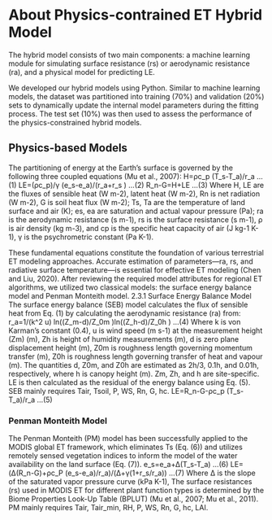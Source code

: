 # About Physics-contrained ET Hybrid Model

The hybrid model consists of two main components: a machine learning module for simulating surface resistance (rs) or aerodynamic resistance (ra), and a physical model for predicting LE.

We developed our hybrid models using Python. Similar to machine learning models, the dataset was partitioned into training (70%) and validation (20%) sets to dynamically update the internal model parameters during the fitting process. The test set (10%) was then used to assess the performance of the physics-constrained hybrid models. 

## Physics-based Models
The partitioning of energy at the Earth’s surface is governed by the following three coupled equations (Mu et al., 2007):
H=ρc_p  (T_s-T_a)/r_a                          …(1)
LE=(ρc_p)/γ  (e_s-e_a)/(r_a+r_s )                         …(2)
R_n-G=H+LE                      …(3)
Where H, LE are the fluxes of sensible heat (W m-2), latent heat (W m-2), Rn is net radiation (W m-2), G is soil heat flux (W m-2); Ts, Ta are the temperature of land surface and air (K); es, ea are saturation and actual vapour pressure (Pa); ra is the aerodynamic resistance (s m-1), rs is the surface resistance (s m-1), ρ is air density (kg m-3), and cp is the specific heat capacity of air (J kg-1 K-1), γ is the psychrometric constant (Pa K-1).

These fundamental equations constitute the foundation of various terrestrial ET modeling approaches. Accurate estimation of parameters—ra, rs, and radiative surface temperature—is essential for effective ET modeling (Chen and Liu, 2020). After reviewing the required model attributes for regional ET algorithms, we utilized two classical models: the surface energy balance model and Penman Monteith model.
2.3.1 Surface Energy Balance Model
The surface energy balance (SEB) model calculates the flux of sensible heat from Eq. (1) by calculating the aerodynamic resistance (ra) from:
r_a=1/(k^2 u) ln((Z_m-d)/Z_0m )ln((Z_h-d)/Z_0h )                      …(4)
Where k is von Karman’s constant (0.4), u is wind speed (m s-1) at the measurement height (Zm) (m), Zh is height of humidity measurements (m), d is zero plane displacement height (m), Z0m is roughness length governing momentum transfer (m), Z0h is roughness length governing transfer of heat and vapour (m). The quantities d, Z0m, and Z0h are estimated as 2h/3, 0.1h, and 0.01h, respectively, where h is canopy height (m). Zm, Zh, and h are site-specific. LE is then calculated as the residual of the energy balance using Eq. (5). SEB mainly requires Tair, Tsoil, P, WS, Rn, G, hc.
LE=R_n-G-ρc_p  (T_s-T_a)/r_a                       …(5)
### Penman Monteith Model
The Penman Monteith (PM) model has been successfully applied to the MODIS global ET framework, which eliminates Ts (Eq. (6)) and utilizes remotely sensed vegetation indices to inform the model of the water availability on the land surface (Eq. (7)).
e_s=e_a+∆(T_s-T_a)                      …(6)
LE=(Δ(R_n-G)+ρc_P (e_s-e_a)/r_a)/(Δ+γ(1+r_s/r_a))                  …(7)
Where ∆ is the slope of the saturated vapor pressure curve (kPa K-1), The surface resistances (rs) used in MODIS ET for different plant function types is determined by the Biome Properties Look-Up Table (BPLUT) (Mu et al., 2007; Mu et al., 2011). PM mainly requires Tair, Tair_min, RH, P, WS, Rn, G, hc, LAI.


